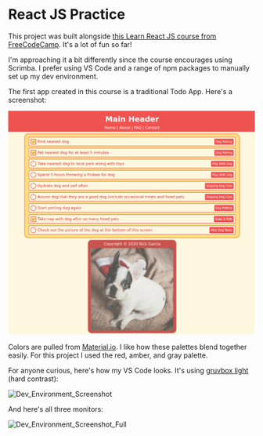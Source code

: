 # React JS Practice

This project was built alongside [this Learn React JS course from FreeCodeCamp](https://www.youtube.com/watch?v=DLX62G4lc44). It's a lot of fun so far!

I'm approaching it a bit differently since the course encourages using Scrimba. I prefer using VS Code and a range of npm packages to manually set up my dev environment.

The first app created in this course is a traditional Todo App. Here's a screenshot:

![Todo_App_Screenshot](./src/img/todo-app-screenshot-2.png 'Todo App Screenshot')

Colors are pulled from [Material.io](https://material.io/design/color/the-color-system.html#tools-for-picking-colors). I like how these palettes blend together easily. For this project I used the red, amber, and gray palette.

For anyone curious, here's how my VS Code looks. It's using [gruvbox light](https://github.com/morhetz/gruvbox) (hard contrast):

![Dev_Environment_Screenshot](./src/img/dev-environment-screenshot.png 'Dev Environment Screenshot')

And here's all three monitors:

![Dev_Environment_Screenshot_Full](./src/img/dev-environment-screenshot-full.png 'Dev Environment Screenshot Full')
